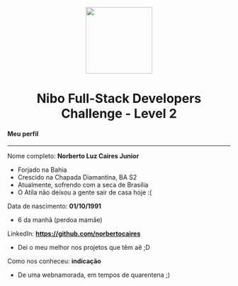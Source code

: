 <p align="center"><img src="https://www.nibo.com.br/logo-nibo.png" width="150" /></p>
<h1 align="center">Nibo Full-Stack Developers Challenge - Level 2</h1>

<h4>Meu perfil</h4>

-------

Nome completo: **Norberto Luz Caires Junior**
 - Forjado na Bahia
 - Crescido na Chapada Diamantina, BA S2
 - Atualmente, sofrendo com a seca de Brasília
 - O Atila não deixou a gente sair de casa hoje :(

Data de nascimento: **01/10/1991**
 - 6 da manhã (perdoa mamãe)

LinkedIn: **https://github.com/norbertocaires**
 - Dei o meu melhor nos projetos que têm aê ;D

Como nos conheceu: **indicação**
 - De uma webnamorada, em tempos de quarentena ;)